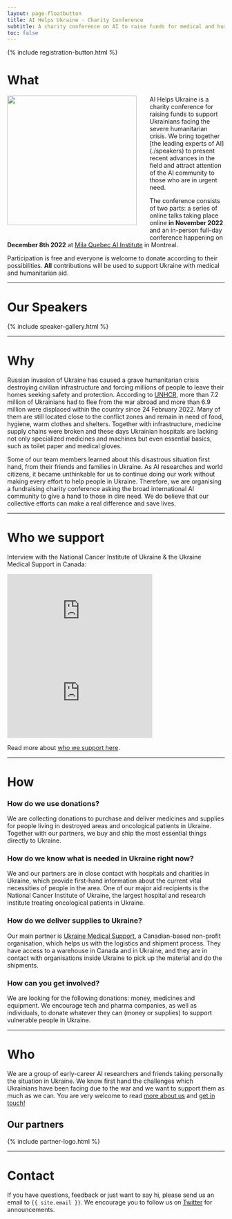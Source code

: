 ```yaml
---
layout: page-floatbutton
title: AI Helps Ukraine - Charity Conference
subtitle: A charity conference on AI to raise funds for medical and humanitarian aid for Ukraine
toc: false
---
```


{% include registration-button.html %}

<!--{% include join-button.html %}-->

# What

<img src="{{ site.logo }}" style="width:300px;vertical-align:middle;padding-right:30px;padding-bottom:30px;float:left">
AI Helps Ukraine is a charity conference for raising funds to support Ukrainians facing the severe humanitarian crisis. We bring together [the leading experts of AI](./speakers) to present recent advances in the field and attract attention of the AI community to those who are in urgent need.

The conference consists of two parts: a series of online talks taking place online **in November 2022** and an in-person full-day conference happening on **December 8th 2022** at  [Mila Quebec AI Institute](https://mila.quebec/) in Montreal.

Participation is free and everyone is welcome to donate according to their possibilities. **All** contributions will be used to support Ukraine with medical and humanitarian aid.

---

# Our Speakers
{% include speaker-gallery.html %}

---
# Why

Russian invasion of Ukraine has caused a grave humanitarian crisis destroying civilian infrastructure and forcing millions of people to leave their homes seeking safety and protection. According to [UNHCR](https://www.unhcr.org/ukraine-emergency.html), more than 7.2 million of Ukrainians had to flee from the war abroad and more than 6.9 million were displaced within the country since 24 February 2022. Many of them are still located close to the conflict zones and remain in need of food, hygiene, warm clothes and shelters. Together with infrastructure, medicine supply chains were broken and these days Ukrainian hospitals are lacking not only specialized medicines and machines but even essential basics, such as toilet paper and medical gloves.

Some of our team members learned about this disastrous situation first hand, from their friends and families in Ukraine. As AI researches and world citizens, it became unthinkable for us to continue doing our work without making every effort to help people in Ukraine. Therefore, we are organising a fundraising charity conference asking the broad international AI community to give a hand to those in dire need. We do believe that our collective efforts can make a real difference and save lives.

---
# Who we support

Interview with the National Cancer Institute of Ukraine & the Ukraine Medical Support in Canada:

<iframe style="width: 35vw; height: calc(35vw/1.77)" src="https://www.youtube-nocookie.com/embed/YRyQrpMmVOM" title="YouTube video player" frameborder="0" allow="accelerometer; autoplay; clipboard-write; encrypted-media; gyroscope; picture-in-picture" allowfullscreen></iframe>
<iframe style="width: 35vw; height: calc(35vw/1.77)" src="https://www.youtube-nocookie.com/embed/0VzF0L8HDMM" title="YouTube video player" frameborder="0" allow="accelerometer; autoplay; clipboard-write; encrypted-media; gyroscope; picture-in-picture" allowfullscreen></iframe>

Read more about [who we support here](./who_we_support).

---

# How

### How do we use donations?

We are collecting donations to purchase and deliver medicines and supplies for people living in destroyed areas and oncological patients in Ukraine. Together with our partners, we buy and ship the most essential things directly to Ukraine.

### How do we know what is needed in Ukraine right now?

We and our partners are in close contact with hospitals and charities in Ukraine, which provide first-hand information about the current vital necessities of people in the area. One of our major aid recipients is the National Cancer Institute of Ukraine, the largest hospital and research institute treating oncological patients in Ukraine.

### How do we deliver supplies to Ukraine?

Our main partner is [Ukraine Medical Support](https://uams.ca/about-us/), a Canadian-based non-profit organisation, which helps us with the logistics and shipment process. They have access to a warehouse in Canada and in Ukraine, and they are in contact with organisations inside Ukraine to pick up the material and do the shipments.

### How can you get involved?

We are looking for the following donations: money, medicines and equipment. We encourage tech and pharma companies, as well as individuals, to donate whatever they can (money or supplies) to support vulnerable people in Ukraine.

---

# Who

We are a group of early-career AI researchers and friends taking personally the situation in Ukraine. We know first hand the challenges which Ukrainians have been facing due to the war and we want to support them as much as we can. You are very welcome to read [more about us](./team) and [get in touch!](#contact)

## Our partners

{% include partner-logo.html %}

---

# Contact

If you have questions, feedback or just want to say hi, please send us an email to `{{ site.email }}`. We encourage you to follow us on [Twitter](https://twitter.com/aihelpsukraine) for announcements.
